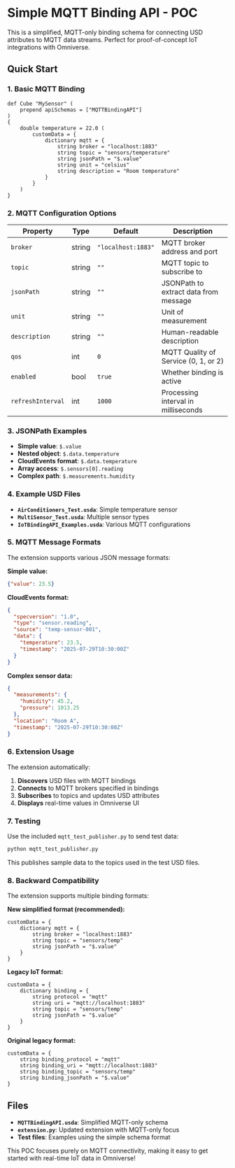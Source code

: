 # Simple MQTT Binding API - POC

This is a simplified, MQTT-only binding schema for connecting USD attributes to MQTT data streams. Perfect for proof-of-concept IoT integrations with Omniverse.

## Quick Start

### 1. Basic MQTT Binding

```usd
def Cube "MySensor" (
    prepend apiSchemas = ["MQTTBindingAPI"]
)
{
    double temperature = 22.0 (
        customData = {
            dictionary mqtt = {
                string broker = "localhost:1883"
                string topic = "sensors/temperature"
                string jsonPath = "$.value"
                string unit = "celsius"
                string description = "Room temperature"
            }
        }
    )
}
```

### 2. MQTT Configuration Options

| Property | Type | Default | Description |
|----------|------|---------|-------------|
| `broker` | string | `"localhost:1883"` | MQTT broker address and port |
| `topic` | string | `""` | MQTT topic to subscribe to |
| `jsonPath` | string | `""` | JSONPath to extract data from message |
| `unit` | string | `""` | Unit of measurement |
| `description` | string | `""` | Human-readable description |
| `qos` | int | `0` | MQTT Quality of Service (0, 1, or 2) |
| `enabled` | bool | `true` | Whether binding is active |
| `refreshInterval` | int | `1000` | Processing interval in milliseconds |

### 3. JSONPath Examples

- **Simple value**: `$.value`
- **Nested object**: `$.data.temperature`
- **CloudEvents format**: `$.data.temperature`
- **Array access**: `$.sensors[0].reading`
- **Complex path**: `$.measurements.humidity`

### 4. Example USD Files

- **`AirConditioners_Test.usda`**: Simple temperature sensor
- **`MultiSensor_Test.usda`**: Multiple sensor types
- **`IoTBindingAPI_Examples.usda`**: Various MQTT configurations

### 5. MQTT Message Formats

The extension supports various JSON message formats:

**Simple value:**
```json
{"value": 23.5}
```

**CloudEvents format:**
```json
{
  "specversion": "1.0",
  "type": "sensor.reading",
  "source": "temp-sensor-001",
  "data": {
    "temperature": 23.5,
    "timestamp": "2025-07-29T10:30:00Z"
  }
}
```

**Complex sensor data:**
```json
{
  "measurements": {
    "humidity": 45.2,
    "pressure": 1013.25
  },
  "location": "Room A",
  "timestamp": "2025-07-29T10:30:00Z"
}
```

### 6. Extension Usage

The extension automatically:

1. **Discovers** USD files with MQTT bindings
2. **Connects** to MQTT brokers specified in bindings
3. **Subscribes** to topics and updates USD attributes
4. **Displays** real-time values in Omniverse UI

### 7. Testing

Use the included `mqtt_test_publisher.py` to send test data:

```bash
python mqtt_test_publisher.py
```

This publishes sample data to the topics used in the test USD files.

### 8. Backward Compatibility

The extension supports multiple binding formats:

**New simplified format (recommended):**
```usd
customData = {
    dictionary mqtt = {
        string broker = "localhost:1883"
        string topic = "sensors/temp"
        string jsonPath = "$.value"
    }
}
```

**Legacy IoT format:**
```usd
customData = {
    dictionary binding = {
        string protocol = "mqtt"
        string uri = "mqtt://localhost:1883"
        string topic = "sensors/temp"
        string jsonPath = "$.value"
    }
}
```

**Original legacy format:**
```usd
customData = {
    string binding_protocol = "mqtt"
    string binding_uri = "mqtt://localhost:1883"
    string binding_topic = "sensors/temp"
    string binding_jsonPath = "$.value"
}
```

## Files

- **`MQTTBindingAPI.usda`**: Simplified MQTT-only schema
- **`extension.py`**: Updated extension with MQTT-only focus
- **Test files**: Examples using the simple schema format

This POC focuses purely on MQTT connectivity, making it easy to get started with real-time IoT data in Omniverse!
